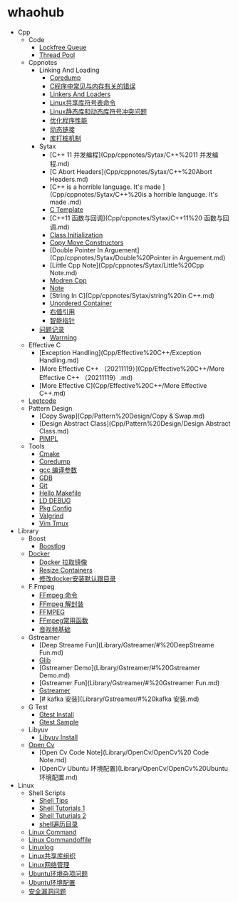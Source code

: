 # whaohub

- Cpp
  - Code
    * [Lockfree Queue](Cpp/code/lockfree_queue.md)
    * [Thread Pool](Cpp/code/ThreadPool.md)
  - Cppnotes
    - Linking And Loading
      * [Coredump](Cpp/cppnotes/LinkingAndLoading/Coredump.md)
      * [C程序中常见与内存有关的错误](Cpp/cppnotes/LinkingAndLoading/C程序中常见与内存有关的错误.md)
      * [Linkers And Loaders](Cpp/cppnotes/LinkingAndLoading/LinkersAndLoaders.md)
      * [Linux共享库符号表命令](Cpp/cppnotes/LinkingAndLoading/Linux共享库符号表命令.md)
      * [Linux静态库和动态库符号冲突问题](Cpp/cppnotes/LinkingAndLoading/Linux静态库和动态库符号冲突问题.md)
      * [优化程序性能](Cpp/cppnotes/LinkingAndLoading/优化程序性能.md)
      * [动态链接](Cpp/cppnotes/LinkingAndLoading/动态链接.md)
      * [库打桩机制](Cpp/cppnotes/LinkingAndLoading/库打桩机制.md)
    - Sytax
      * [C++ 11 并发编程](Cpp/cppnotes/Sytax/C++%2011 并发编程.md)
      * [C Abort Headers](Cpp/cppnotes/Sytax/C++%20Abort Headers.md)
      * [C++ is a horrible language. It's made ](Cpp/cppnotes/Sytax/C++%20is a horrible language. It's made .md)
      * [C Template](Cpp/cppnotes/Sytax/c++%20template.md)
      * [C++11  函数与回调](Cpp/cppnotes/Sytax/C++11%20 函数与回调.md)
      * [Class Initialization](Cpp/cppnotes/Sytax/class_initialization.md)
      * [Copy Move Constructors](Cpp/cppnotes/Sytax/CopyMove%20Constructors.md)
      * [Double Pointer In Arguement](Cpp/cppnotes/Sytax/Double%20Pointer in Arguement.md)
      * [Little Cpp Note](Cpp/cppnotes/Sytax/Little%20Cpp Note.md)
      * [Modren Cpp](Cpp/cppnotes/Sytax/Modren_cpp.md)
      * [Note](Cpp/cppnotes/Sytax/Note.md)
      * [String In C](Cpp/cppnotes/Sytax/string%20in C++.md)
      * [Unordered Container](Cpp/cppnotes/Sytax/Unordered%20container.md)
      * [右值引用](Cpp/cppnotes/Sytax/右值引用.md)
      * [智能指针](Cpp/cppnotes/Sytax/智能指针.md)
    - [问题记录](Cpp/cppnotes/问题记录/问题记录.md)
      * [Warrning](Cpp/cppnotes/问题记录/warrning.md)
  - Effective C
    * [Exception Handling](Cpp/Effective%20C++/Exception Handling.md)
    * [More Effective C++ （20211119）](Cpp/Effective%20C++/More Effective C++ （20211119）.md)
    * [More Effective C](Cpp/Effective%20C++/More Effective C++.md)
  - [Leetcode](Cpp/leetcode/leetcode.md)
  - Pattern Design
    * [Copy Swap](Cpp/Pattern%20Design/Copy & Swap.md)
    * [Design Abstract Class](Cpp/Pattern%20Design/Design Abstract Class.md)
    * [PIMPL](Cpp/Pattern%20Design/PIMPL.md)
  - Tools
    * [Cmake](Cpp/tools/cmake.md)
    * [Coredump](Cpp/tools/Coredump.md)
    * [gcc 编译参数](Cpp/tools/gcc%20编译参数.md)
    * [GDB](Cpp/tools/GDB.md)
    * [Git](Cpp/tools/Git.md)
    * [Hello Makefile](Cpp/tools/HelloMakefile.md)
    * [LD DEBUG](Cpp/tools/LD_DEBUG.md)
    * [Pkg Config](Cpp/tools/pkg-config.md)
    * [Valgrind](Cpp/tools/Valgrind.md)
    * [Vim Tmux](Cpp/tools/Vim&&Tmux.md)
- Library
  - Boost
    * [Boostlog](Library/Boost/boostlog.md)
  - [Docker](Library/Docker/Docker.md)
    * [Docker 拉取镜像](Library/Docker/Docker%20拉取镜像.md)
    * [Resize Containers](Library/Docker/resize%20containers.md)
    * [修改docker安装默认跟目录](Library/Docker/修改docker安装默认跟目录.md)
  - F Fmpeg
    * [FFmpeg 命令](Library/FFmpeg/FFmpeg%20命令.md)
    * [FFmpeg 解封装](Library/FFmpeg/FFmpeg%20解封装.md)
    * [FFMPEG](Library/FFmpeg/FFMPEG.md)
    * [FFmpeg常用函数](Library/FFmpeg/FFmpeg常用函数.md)
    * [音视频基础](Library/FFmpeg/音视频基础.md)
  - Gstreamer
    * [Deep Streame Fun](Library/Gstreamer/#%20DeepStreame Fun.md)
    * [Glib](Library/Gstreamer/#%20Glib.md)
    * [Gstreamer Demo](Library/Gstreamer/#%20Gstreamer Demo.md)
    * [Gstreamer Fun](Library/Gstreamer/#%20Gstreamer Fun.md)
    * [Gstreamer](Library/Gstreamer/#%20Gstreamer.md)
    * [# kafka 安装](Library/Gstreamer/#%20kafka 安装.md)
  - G Test
    * [Gtest Install](Library/GTest/gtest%20install.md)
    * [Gtest Sample](Library/GTest/gtest_sample.md)
  - Libyuv
    * [Libyuv Install](Library/libyuv/libyuv%20install.md)
  - [Open Cv](Library/OpenCv/opencv.md)
    * [Open Cv Code Note](Library/OpenCv/OpenCv%20 Code Note.md)
    * [OpenCv Ubuntu 环境配置](Library/OpenCv/OpenCv%20Ubuntu 环境配置.md)
- Linux
  - Shell Scripts
    * [Shell Tips](Linux/shell_scripts/shell%20tips.md)
    * [Shell Tutorials 1](Linux/shell_scripts/Shell%20Tutorials-1.md)
    * [Shell Tuturials 2](Linux/shell_scripts/Shell%20Tuturials-2.md)
    * [shell遍历目录](Linux/shell_scripts/shell遍历目录.md)
  * [Linux Command](Linux/LinuxCommand.md)
  * [Linux Commandoffile](Linux/LinuxCommandoffile.md)
  * [Linuxlog](Linux/Linuxlog.md)
  * [Linux共享库组织](Linux/Linux共享库组织.md)
  * [Linux网络管理](Linux/Linux网络管理.md)
  * [Ubuntu环境杂项问题](Linux/Ubuntu环境杂项问题.md)
  * [Ubuntu环境配置](Linux/Ubuntu环境配置.md)
  * [安全漏洞问题](Linux/安全漏洞问题.md)
